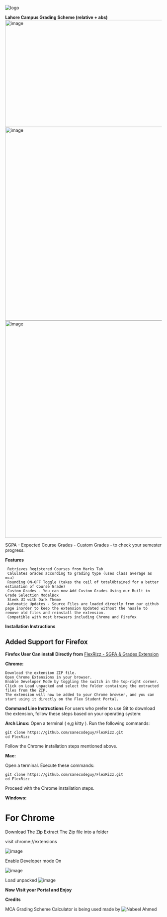 ![logo](https://github.com/user-attachments/assets/54474935-a79b-4b68-9889-26cb0f9b58e3)


**Lahore Campus Grading Scheme (relative + abs)**
<img width="1678" height="343" alt="image" src="https://github.com/user-attachments/assets/30a37ef1-e2b1-4659-9558-bb2f591a50ed" />
<img width="1647" height="621" alt="image" src="https://github.com/user-attachments/assets/44609b7e-da0d-43c9-b7ce-6868cdec999f" />
<img width="1209" height="697" alt="image" src="https://github.com/user-attachments/assets/c050f35b-adfc-4efb-be63-d0d2a61bffa4" />


SGPA - Expected Course Grades - Custom Grades - to check your semester progress.


**Features**

     Retrieves Registered Courses from Marks Tab
     Calulates Grades according to grading type (uses class average as mca)
     Rounding ON-OFF Toggle (takes the ceil of totalObtained for a better estimation of Course Grade)
     Custom Grades - You can now Add Custom Grades Using our Built in Grade Selection ModalBox
     Sleek UI with Dark Theme
     Automatic Updates - Source Files are loaded directly from our github page inorder to keep the extension Updated without the hassle to remove old files and reinstall the extension.
     Compatible with most browsers including Chrome and Firefox
     
     
**Installation Instructions**
## Added Support for Firefox 

**Firefox User Can install Directly from** [FlexRizz - SGPA & Grades Extension](https://addons.mozilla.org/en-US/firefox/addon/flexrizz-sgpa-grades-extension/)


**Chrome:**

    Download the extension ZIP file.
    Open Chrome Extensions in your browser.
    Enable Developer Mode by toggling the switch in the top-right corner.
    Click on Load unpacked and select the folder containing the extracted files from the ZIP.
    The extension will now be added to your Chrome browser, and you can start using it directly on the Flex Student Portal.
    
**Command Line Instructions**
For users who prefer to use Git to download the extension, follow these steps based on your operating system:

**Arch Linux:**
  Open a terminal ( e,g kitty ).
  Run the following commands:

    git clone https://github.com/sanecodeguy/FlexRizz.git
    cd FlexRizz

  Follow the Chrome installation steps mentioned above.
    
**Mac:**

  Open a terminal.
  Execute these commands:

    git clone https://github.com/sanecodeguy/FlexRizz.git
    cd FlexRizz

  Proceed with the Chrome installation steps.

**Windows:**


# For Chrome 

Download The Zip
Extract The Zip file into a folder

visit chrome://extensions

![image](https://github.com/user-attachments/assets/be5dcaf9-5969-483d-be8f-cf78af088332)

Enable Developer mode On

![image](https://github.com/user-attachments/assets/f50f6595-fc6e-466e-84b3-139a1eb9303b)

Load unpacked 
![image](https://github.com/user-attachments/assets/d8f77316-aa49-4c5a-b637-41a9b7d2072d)

**Now Visit your Portal and Enjoy**

**Credits**

MCA Grading Scheme Calculator is being used made by ![Nabeel Ahmed](https://github.com/NabeelAhmed-090/Grade_and_Gpa_Calculator.git)
